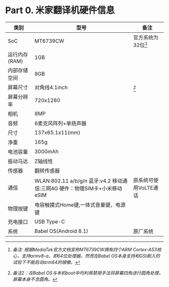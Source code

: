 # Part 0. 米家翻译机硬件信息

|类别|型号|备注|
|----|----|----|
|SoC|MT6739CW|官方系统为32位[^1]|
|运行内存(RAM)|1GB|  |
|内部存储空间|8GB|  |
|屏幕尺寸|对角线4.1inch|[^2]|
|屏幕分辨率|720x1280|  |
|相机|8MP|  |
|音频|6麦克风阵列+单扬声器|  |
|尺寸|137x65.1x11(mm)|   |
|净重|165g|  |
|电池容量|3000mAh|   |
|振动马达|Z轴线性|   |
|传感器|翻转传感器|    |
|通信|WLAN:802.11 a/b/g/n 蓝牙:v4.2 移动通信:三网4G 硬件：物理SIM卡+小米移动eSIM|原系统可使用VoLTE通话|
|物理按键|电容触摸式Home键,一体式音量键，电源键|  |
|充电接口|USB Type-C|  |
|系统|Babel OS(Android 8.1)|原厂系统|

[^1]: *备注: 根据MediaTek官方文档宣称MT6739CW拥有四个ARM Cortex-A53核心，支持armv8-a，即64位处理器。然而在Babel OS本身支持和GSI刷入的试验下不能启动arm64的镜像。*

[^2]: *备注2：在Babel OS与本机boot中均利用禁用手法将屏幕四角进行圆角处理，屏幕本身不含圆角。*
